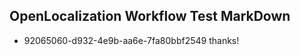 ## OpenLocalization Workflow Test MarkDown
* 92065060-d932-4e9b-aa6e-7fa80bbf2549 thanks!

<!--HONumber=Jul16_HO2-->


